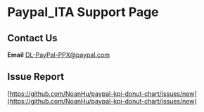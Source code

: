 # Paypal_ITA Support Page

## Contact Us
**Email**
[DL-PayPal-PPX@paypal.com](mailto:DL-PayPal-PPX@paypal.com)

## Issue Report
[https://github.com/NoanHu/paypal-kpi-donut-chart/issues/new](https://github.com/NoanHu/paypal-kpi-donut-chart/issues/new)



